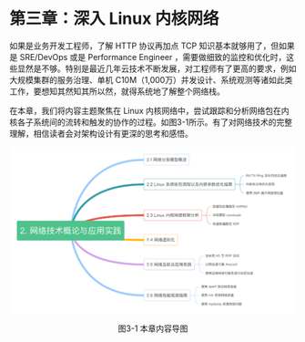 # 第三章：深入 Linux 内核网络

如果是业务开发工程师，了解 HTTP 协议再加点 TCP 知识基本就够用了，但如果是 SRE/DevOps 或是 Performance Engineer ，需要做细致的监控和优化时，这些显然是不够。特别是最近几年云技术不断发展，对工程师有了更高的要求，例如大规模集群的服务治理、单机 C10M（1,000万）并发设计、系统观测等诸如此类工作，要想知其然知其所以然，就得系统地了解整个网络栈。

在本章，我们将内容主题聚焦在 Linux 内核网络中，尝试跟踪和分析网络包在内核各子系统间的流转和触发的协作的过程。如图3-1所示。有了对网络技术的完整理解，相信读者会对架构设计有更深的思考和感悟。

<div  align="center">
	<img src="../assets/network-summary.png" width = "680"  align=center />
	<p>图3-1 本章内容导图 </p>
</div>
